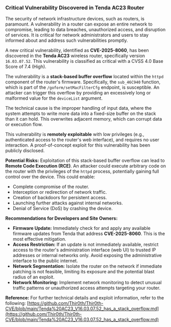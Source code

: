 ### Critical Vulnerability Discovered in Tenda AC23 Router

The security of network infrastructure devices, such as routers, is paramount. A vulnerability in a router can expose an entire network to compromise, leading to data breaches, unauthorized access, and disruption of services. It is critical for network administrators and users to stay informed about and address such vulnerabilities promptly.

A new critical vulnerability, identified as **CVE-2025-8060**, has been discovered in the **Tenda AC23** wireless router, specifically version `16.03.07.52`. This vulnerability is classified as critical with a CVSS 4.0 Base Score of 7.4 (High).

The vulnerability is a **stack-based buffer overflow** located within the `httpd` component of the router's firmware. Specifically, the `sub_46C940` function, which is part of the `/goform/setMacFilterCfg` endpoint, is susceptible. An attacker can trigger this overflow by providing an excessively long or malformed value for the `deviceList` argument.

The technical cause is the improper handling of input data, where the system attempts to write more data into a fixed-size buffer on the stack than it can hold. This overwrites adjacent memory, which can corrupt data or execution flow.

This vulnerability is **remotely exploitable** with low privileges (e.g., authenticated access to the router's web interface), and requires no user interaction. A proof-of-concept exploit for this vulnerability has been publicly disclosed.

**Potential Risks:**
Exploitation of this stack-based buffer overflow can lead to **Remote Code Execution (RCE)**. An attacker could execute arbitrary code on the router with the privileges of the `httpd` process, potentially gaining full control over the device. This could enable:
*   Complete compromise of the router.
*   Interception or redirection of network traffic.
*   Creation of backdoors for persistent access.
*   Launching further attacks against internal networks.
*   Denial of Service (DoS) by crashing the device.

**Recommendations for Developers and Site Owners:**
*   **Firmware Update:** Immediately check for and apply any available firmware updates from Tenda that address **CVE-2025-8060**. This is the most effective mitigation.
*   **Access Restriction:** If an update is not immediately available, restrict access to the router's administration interface (web UI) to trusted IP addresses or internal networks only. Avoid exposing the administrative interface to the public internet.
*   **Network Segmentation:** Isolate the router on the network if immediate patching is not feasible, limiting its exposure and the potential blast radius of an exploit.
*   **Network Monitoring:** Implement network monitoring to detect unusual traffic patterns or unauthorized access attempts targeting your router.

**Reference:**
For further technical details and exploit information, refer to the following:
[https://github.com/Thir0th/Thir0th-CVE/blob/main/Tenda%20AC23_V16.03.07.52_has_a_stack_overflow.md](https://github.com/Thir0th/Thir0th-CVE/blob/main/Tenda%20AC23_V16.03.07.52_has_a_stack_overflow.md)